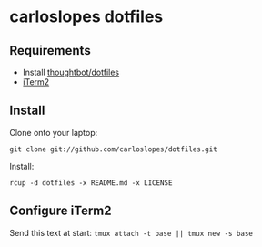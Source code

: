 carloslopes dotfiles
====================

Requirements
------------

* Install [thoughtbot/dotfiles](https://github.com/thoughtbot/dotfiles)
* [iTerm2](http://www.iterm2.com/#/section/home) 

Install
-------

Clone onto your laptop:
```
git clone git://github.com/carloslopes/dotfiles.git
```

Install:
```
rcup -d dotfiles -x README.md -x LICENSE
```

Configure iTerm2
----------------

Send this text at start: `tmux attach -t base || tmux new -s base`
